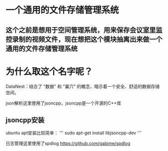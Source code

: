 # 一个通用的文件存储管理系统
## 这个之前是想用于空间管理系统，用来保存会议室里监控录制的视频文件，现在想把这个模块抽离出来做一个通用的文件存储管理系统
# 为什么取这个名字呢？
DataNest：结合了 "数据" 和 "巢穴" 的概念，暗示着一个安全、舒适的数据存储空间。


json解析这里使用了jsoncpp，jsoncpp是一个开源的C++库
## jsoncpp安装
ubuntu apt安装比较简单：
'''
sudo apt-get install libjsoncpp-dev
'''

日志管理这里使用了spdlog
https://github.com/gabime/spdlog
